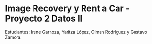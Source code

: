 # Image Recovery y Rent a Car - Proyecto 2 Datos ll
Estudiantes: Irene Garnoza, Yaritza López, Olman Rodríguez y Gustavo Zamora.
